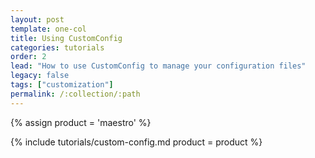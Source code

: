 ```yaml
---
layout: post
template: one-col
title: Using CustomConfig
categories: tutorials
order: 2
lead: "How to use CustomConfig to manage your configuration files"
legacy: false
tags: ["customization"]
permalink: /:collection/:path
---
```


{% assign product = 'maestro' %}

{% include tutorials/custom-config.md product = product %}
